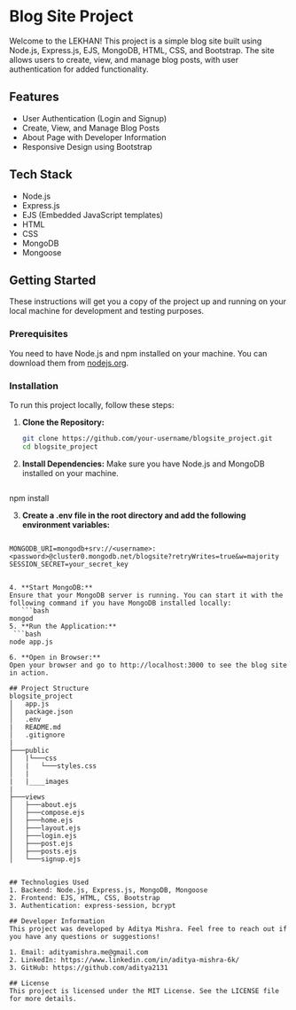 # Blog Site Project

Welcome to the LEKHAN! This project is a simple blog site built using Node.js, Express.js, EJS, MongoDB, HTML, CSS, and Bootstrap. The site allows users to create, view, and manage blog posts, with user authentication for added functionality.

## Features

- User Authentication (Login and Signup)
- Create, View, and Manage Blog Posts
- About Page with Developer Information
- Responsive Design using Bootstrap

## Tech Stack

- Node.js
- Express.js
- EJS (Embedded JavaScript templates)
- HTML
- CSS
- MongoDB
- Mongoose

## Getting Started

These instructions will get you a copy of the project up and running on your local machine for development and testing purposes.

### Prerequisites

You need to have Node.js and npm installed on your machine. You can download them from [nodejs.org](https://nodejs.org/).


### Installation

To run this project locally, follow these steps:

1. **Clone the Repository:**
   ```bash
   git clone https://github.com/your-username/blogsite_project.git
   cd blogsite_project

2. **Install Dependencies:**
 Make sure you have Node.js and MongoDB installed on your machine.
    ```bash
npm install

3. **Create a .env file in the root directory and add the following environment variables:**
  ```plaintext

 MONGODB_URI=mongodb+srv://<username>: <password>@cluster0.mongodb.net/blogsite?retryWrites=true&w=majority
SESSION_SECRET=your_secret_key


4. **Start MongoDB:**
Ensure that your MongoDB server is running. You can start it with the following command if you have MongoDB installed locally:
     ```bash
mongod
5. **Run the Application:**
   ```bash
node app.js

6. **Open in Browser:**
Open your browser and go to http://localhost:3000 to see the blog site in action.

## Project Structure
blogsite_project
│   app.js
│   package.json
│   .env
|   README.md
│   .gitignore
|
├───public
│   |└───css
│   |   └───styles.css
│   |
|   |____images
|  
├───views
│   ├───about.ejs
│   ├───compose.ejs
│   ├───home.ejs
│   ├───layout.ejs
│   ├───login.ejs
│   ├───post.ejs
│   ├───posts.ejs
│   └───signup.ejs


## Technologies Used
1. Backend: Node.js, Express.js, MongoDB, Mongoose
2. Frontend: EJS, HTML, CSS, Bootstrap
3. Authentication: express-session, bcrypt

## Developer Information
This project was developed by Aditya Mishra. Feel free to reach out if you have any questions or suggestions!

1. Email: adityamishra.me@gmail.com
2. LinkedIn: https://www.linkedin.com/in/aditya-mishra-6k/
3. GitHub: https://github.com/aditya2131

## License
This project is licensed under the MIT License. See the LICENSE file for more details.


